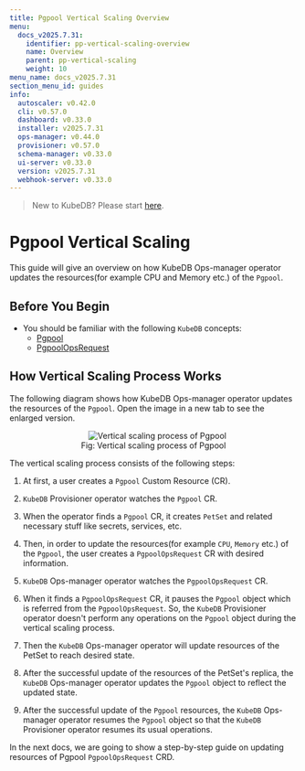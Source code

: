 ```yaml
---
title: Pgpool Vertical Scaling Overview
menu:
  docs_v2025.7.31:
    identifier: pp-vertical-scaling-overview
    name: Overview
    parent: pp-vertical-scaling
    weight: 10
menu_name: docs_v2025.7.31
section_menu_id: guides
info:
  autoscaler: v0.42.0
  cli: v0.57.0
  dashboard: v0.33.0
  installer: v2025.7.31
  ops-manager: v0.44.0
  provisioner: v0.57.0
  schema-manager: v0.33.0
  ui-server: v0.33.0
  version: v2025.7.31
  webhook-server: v0.33.0
---
```


> New to KubeDB? Please start [here](/docs/v2025.7.31/README).

# Pgpool Vertical Scaling

This guide will give an overview on how KubeDB Ops-manager operator updates the resources(for example CPU and Memory etc.) of the `Pgpool`.

## Before You Begin

- You should be familiar with the following `KubeDB` concepts:
  - [Pgpool](/docs/v2025.7.31/guides/pgpool/concepts/pgpool)
  - [PgpoolOpsRequest](/docs/v2025.7.31/guides/pgpool/concepts/opsrequest)

## How Vertical Scaling Process Works

The following diagram shows how KubeDB Ops-manager operator updates the resources of the `Pgpool`. Open the image in a new tab to see the enlarged version.

<figure align="center">
  <img alt="Vertical scaling process of Pgpool" src="/docs/v2025.7.31/images/day-2-operation/pgpool/pp-vertical-scaling.png">
<figcaption align="center">Fig: Vertical scaling process of Pgpool</figcaption>
</figure>

The vertical scaling process consists of the following steps:

1. At first, a user creates a `Pgpool` Custom Resource (CR).

2. `KubeDB` Provisioner  operator watches the `Pgpool` CR.

3. When the operator finds a `Pgpool` CR, it creates `PetSet` and related necessary stuff like secrets, services, etc.

4. Then, in order to update the resources(for example `CPU`, `Memory` etc.) of the `Pgpool`, the user creates a `PgpoolOpsRequest` CR with desired information.

5. `KubeDB` Ops-manager operator watches the `PgpoolOpsRequest` CR.

6. When it finds a `PgpoolOpsRequest` CR, it pauses the `Pgpool` object which is referred from the `PgpoolOpsRequest`. So, the `KubeDB` Provisioner  operator doesn't perform any operations on the `Pgpool` object during the vertical scaling process.  

7. Then the `KubeDB` Ops-manager operator will update resources of the PetSet to reach desired state.

8. After the successful update of the resources of the PetSet's replica, the `KubeDB` Ops-manager operator updates the `Pgpool` object to reflect the updated state.

9. After the successful update  of the `Pgpool` resources, the `KubeDB` Ops-manager operator resumes the `Pgpool` object so that the `KubeDB` Provisioner  operator resumes its usual operations.

In the next docs, we are going to show a step-by-step guide on updating resources of Pgpool `PgpoolOpsRequest` CRD.